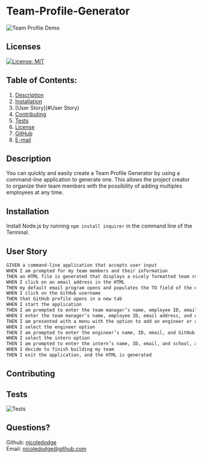 # Team-Profile-Generator
![Team Profile Demo](https://drive.google.com/file/d/1XQkvd1mtTpkcO2b_GQAYxfQkcJFM7vnq/preview)

## Licenses
[![License: MIT](https://img.shields.io/badge/License-MIT-yellow.svg)](https://opensource.org/licenses/MIT)
## Table of Contents:
1. [Description](#description)
2. [Installation](#Installation)
3. [User Story](#User Story)
4. [Contributing](#Contributing)
5. [Tests](#Tests)
6. [License](#License)
7. [GitHub](#GitHub)
8. [E-mail](#Email)
## Description
You can quickly and easily create a Team Profile Generator by using a command-line application to generate one. This allows the project creator to organize their team members with the possibility of adding multiples employees at any time.
## Installation
Install Node.js by running ``` npm install inquirer ``` in the command line of the Terminal.
## User Story
```md
GIVEN a command-line application that accepts user input
WHEN I am prompted for my team members and their information
THEN an HTML file is generated that displays a nicely formatted team roster based on user input
WHEN I click on an email address in the HTML
THEN my default email program opens and populates the TO field of the email with the address
WHEN I click on the GitHub username
THEN that GitHub profile opens in a new tab
WHEN I start the application
THEN I am prompted to enter the team manager’s name, employee ID, email address, and office number
WHEN I enter the team manager’s name, employee ID, email address, and office number
THEN I am presented with a menu with the option to add an engineer or an intern or to finish building my team
WHEN I select the engineer option
THEN I am prompted to enter the engineer’s name, ID, email, and GitHub username, and I am taken back to the menu
WHEN I select the intern option
THEN I am prompted to enter the intern’s name, ID, email, and school, and I am taken back to the menu
WHEN I decide to finish building my team
THEN I exit the application, and the HTML is generated
```
## Contributing

## Tests
![Tests]()
## Questions?
Github: [nicoledodge](@data.github)  
Email: nicoledodge@github.com
